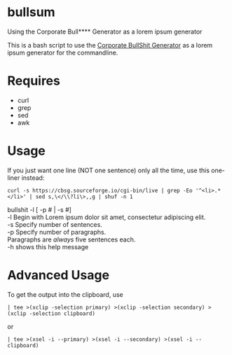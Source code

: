 # bullsum
Using the Corporate Bull**** Generator as a lorem ipsum generator


This is a bash script to use the [Corporate BullShit Generator](https://sourceforge.net/projects/cbsg/) as a lorem ipsum generator for the commandline.

# Requires

* curl
* grep
* sed
* awk

# Usage

If you just want one line (NOT one sentence) only all the time, use this one-liner instead:

```
curl -s https://cbsg.sourceforge.io/cgi-bin/live | grep -Eo '^<li>.*</li>' | sed s,\</\\?li\>,,g | shuf -n 1 
```
bullshit -l [ -p # | -s #]  
-l Begin with  Lorem ipsum dolor sit amet, consectetur adipiscing elit.  
-s Specify number of sentences.   
-p Specify number of paragraphs.  
   Paragraphs are *always* five sentences each.  
-h shows this help message  

# Advanced Usage

To get the output into the clipboard, use  
```
| tee >(xclip -selection primary) >(xclip -selection secondary) >(xclip -selection clipboard)
```
or
```
| tee >(xsel -i --primary) >(xsel -i --secondary) >(xsel -i --clipboard)
```
